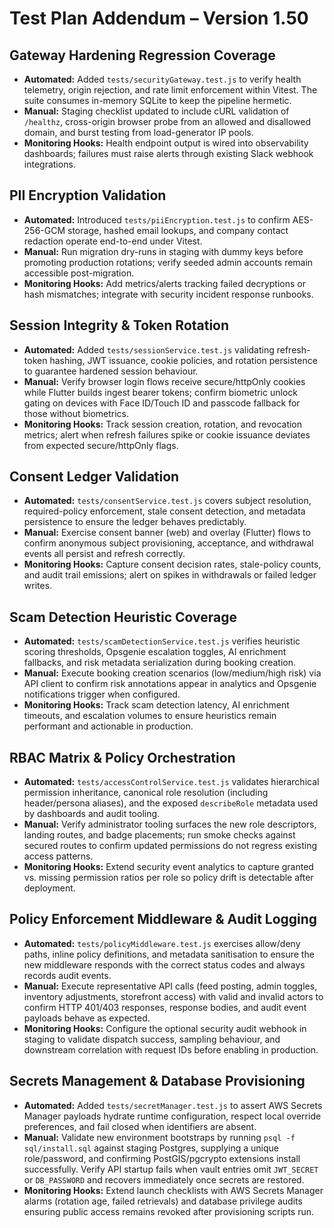 # Test Plan Addendum – Version 1.50

## Gateway Hardening Regression Coverage
- **Automated:** Added `tests/securityGateway.test.js` to verify health telemetry, origin rejection, and rate limit enforcement within Vitest. The suite consumes in-memory SQLite to keep the pipeline hermetic.
- **Manual:** Staging checklist updated to include cURL validation of `/healthz`, cross-origin browser probe from an allowed and disallowed domain, and burst testing from load-generator IP pools.
- **Monitoring Hooks:** Health endpoint output is wired into observability dashboards; failures must raise alerts through existing Slack webhook integrations.

## PII Encryption Validation
- **Automated:** Introduced `tests/piiEncryption.test.js` to confirm AES-256-GCM storage, hashed email lookups, and company contact redaction operate end-to-end under Vitest.
- **Manual:** Run migration dry-runs in staging with dummy keys before promoting production rotations; verify seeded admin accounts remain accessible post-migration.
- **Monitoring Hooks:** Add metrics/alerts tracking failed decryptions or hash mismatches; integrate with security incident response runbooks.

## Session Integrity & Token Rotation
- **Automated:** Added `tests/sessionService.test.js` validating refresh-token hashing, JWT issuance, cookie policies, and rotation persistence to guarantee hardened session behaviour.
- **Manual:** Verify browser login flows receive secure/httpOnly cookies while Flutter builds ingest bearer tokens; confirm biometric unlock gating on devices with Face ID/Touch ID and passcode fallback for those without biometrics.
- **Monitoring Hooks:** Track session creation, rotation, and revocation metrics; alert when refresh failures spike or cookie issuance deviates from expected secure/httpOnly flags.

## Consent Ledger Validation
- **Automated:** `tests/consentService.test.js` covers subject resolution, required-policy enforcement, stale consent detection, and metadata persistence to ensure the ledger behaves predictably.
- **Manual:** Exercise consent banner (web) and overlay (Flutter) flows to confirm anonymous subject provisioning, acceptance, and withdrawal events all persist and refresh correctly.
- **Monitoring Hooks:** Capture consent decision rates, stale-policy counts, and audit trail emissions; alert on spikes in withdrawals or failed ledger writes.

## Scam Detection Heuristic Coverage
- **Automated:** `tests/scamDetectionService.test.js` verifies heuristic scoring thresholds, Opsgenie escalation toggles, AI enrichment fallbacks, and risk metadata serialization during booking creation.
- **Manual:** Execute booking creation scenarios (low/medium/high risk) via API client to confirm risk annotations appear in analytics and Opsgenie notifications trigger when configured.
- **Monitoring Hooks:** Track scam detection latency, AI enrichment timeouts, and escalation volumes to ensure heuristics remain performant and actionable in production.

## RBAC Matrix & Policy Orchestration
- **Automated:** `tests/accessControlService.test.js` validates hierarchical permission inheritance, canonical role resolution (including header/persona aliases), and the exposed `describeRole` metadata used by dashboards and audit tooling.
- **Manual:** Verify administrator tooling surfaces the new role descriptors, landing routes, and badge placements; run smoke checks against secured routes to confirm updated permissions do not regress existing access patterns.
- **Monitoring Hooks:** Extend security event analytics to capture granted vs. missing permission ratios per role so policy drift is detectable after deployment.

## Policy Enforcement Middleware & Audit Logging
- **Automated:** `tests/policyMiddleware.test.js` exercises allow/deny paths, inline policy definitions, and metadata sanitisation to ensure the new middleware responds with the correct status codes and always records audit events.
- **Manual:** Execute representative API calls (feed posting, admin toggles, inventory adjustments, storefront access) with valid and invalid actors to confirm HTTP 401/403 responses, response bodies, and audit event payloads behave as expected.
- **Monitoring Hooks:** Configure the optional security audit webhook in staging to validate dispatch success, sampling behaviour, and downstream correlation with request IDs before enabling in production.

## Secrets Management & Database Provisioning
- **Automated:** Added `tests/secretManager.test.js` to assert AWS Secrets Manager payloads hydrate runtime configuration, respect local override preferences, and fail closed when identifiers are absent.
- **Manual:** Validate new environment bootstraps by running `psql -f sql/install.sql` against staging Postgres, supplying a unique role/password, and confirming PostGIS/pgcrypto extensions install successfully. Verify API startup fails when vault entries omit `JWT_SECRET` or `DB_PASSWORD` and recovers immediately once secrets are restored.
- **Monitoring Hooks:** Extend launch checklists with AWS Secrets Manager alarms (rotation age, failed retrievals) and database privilege audits ensuring public access remains revoked after provisioning scripts run.
